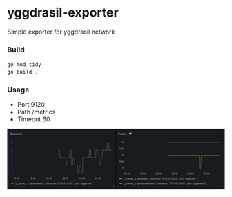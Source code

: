 # yggdrasil-exporter

Simple exporter for yggdrasil network

### Build

```bash
go mod tidy
go build .
```

### Usage

* Port 9120
* Path /metrics
* Timeout 60

![Yggdrsil Exporter in Grafana](yggdrasil_exporter.png)

